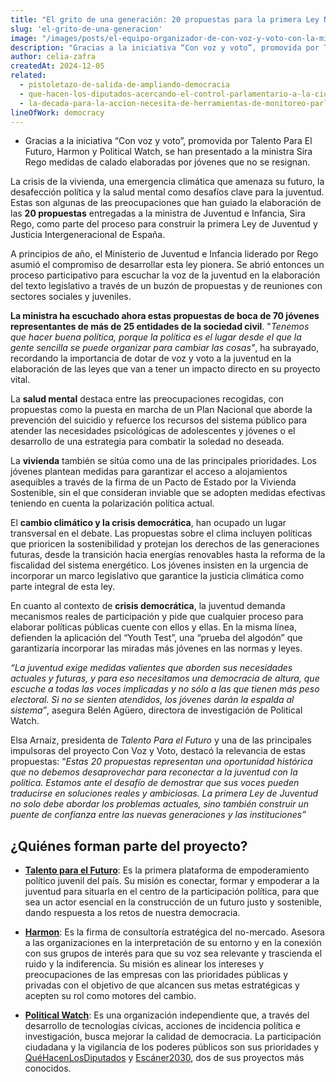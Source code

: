 ```yaml
---
title: "El grito de una generación: 20 propuestas para la primera Ley Nacional de Juventud de la historia"
slug: 'el-grito-de-una-generacion'
image: "/images/posts/el-equipo-organizador-de-con-voz-y-voto-con-la-ministra-rego.jpg"
description: "Gracias a la iniciativa “Con voz y voto”, promovida por Talento Para El Futuro, Harmon y Political Watch, se han presentado a la ministra Sira Rego medidas de calado elaboradas por jóvenes que no se resignan."
author: celia-zafra
createdAt: 2024-12-05
related:
  - pistoletazo-de-salida-de-ampliando-democracia
  - que-hacen-los-diputados-acercando-el-control-parlamentario-a-la-ciudadania
  - la-decada-para-la-accion-necesita-de-herramientas-de-monitoreo-parlamentario-novedades-en-parlamento-2030
lineOfWork: democracy
---
```


* Gracias a la iniciativa “Con voz y voto”, promovida por Talento Para El Futuro, Harmon y Political Watch, se han presentado a la ministra Sira Rego medidas de calado elaboradas por jóvenes que no se resignan.

La crisis de la vivienda, una emergencia climática que amenaza su futuro, la desafección política y la salud mental como desafíos clave para la juventud. Estas son algunas de las preocupaciones que han guiado la elaboración de las **20 propuestas** entregadas a la ministra de Juventud e Infancia, Sira Rego, como parte del proceso para construir la primera Ley de Juventud y Justicia Intergeneracional de España.

A principios de año, el Ministerio de Juventud e Infancia liderado por Rego asumió el compromiso de desarrollar esta ley pionera. Se abrió entonces un proceso participativo para escuchar la voz de la juventud en la elaboración del texto legislativo a través de un buzón de propuestas y de reuniones con sectores sociales y juveniles.

**La ministra ha escuchado ahora estas propuestas de boca de 70 jóvenes representantes de más de 25 entidades de la sociedad civil**. "*Tenemos que hacer buena política, porque la política es el lugar desde el que la gente sencilla se puede organizar para cambiar las cosas"*, ha subrayado, recordando la importancia de dotar de voz y voto a la juventud en la elaboración de las leyes que van a tener un impacto directo en su proyecto vital.

La **salud mental** destaca entre las preocupaciones recogidas, con propuestas como la puesta en marcha de un Plan Nacional que aborde la prevención del suicidio y refuerce los recursos del sistema público para atender las necesidades psicológicas de adolescentes y jóvenes o el desarrollo de una estrategia para combatir la soledad no deseada.

La **vivienda** también se sitúa como una de las principales prioridades. Los jóvenes plantean medidas para garantizar el acceso a alojamientos asequibles a través de la firma de un Pacto de Estado por la Vivienda Sostenible, sin el que consideran inviable que se adopten medidas efectivas teniendo en cuenta la polarización política actual.

El **cambio climático y la crisis democrática**, han ocupado un lugar transversal en el debate. Las propuestas sobre el clima incluyen políticas que prioricen la sostenibilidad y protejan los derechos de las generaciones futuras, desde la transición hacia energías renovables hasta la reforma de la fiscalidad del sistema energético. Los jóvenes insisten en la urgencia de incorporar un marco legislativo que garantice la justicia climática como parte integral de esta ley.

En cuanto al contexto de **crisis democrática**, la juventud demanda mecanismos reales de participación y pide que cualquier proceso para elaborar políticas públicas cuente con ellos y ellas. En la misma línea, defienden la aplicación del “Youth Test”, una “prueba del algodón” que garantizaría incorporar las miradas más jóvenes en las normas y leyes. 

*“La juventud exige medidas valientes que aborden sus necesidades actuales y futuras, y para eso necesitamos una democracia de altura, que escuche a todas las voces implicadas y no sólo a las que tienen más peso electoral. Si no se sienten atendidos, los jóvenes darán la espalda al sistema”*, asegura Belén Agüero, directora de investigación de Political Watch. 

Elsa Arnaiz, presidenta de *Talento Para el Futuro* y una de las principales impulsoras del proyecto Con Voz y Voto, destacó la relevancia de estas propuestas: “*Estas 20 propuestas representan una oportunidad histórica que no debemos desaprovechar para reconectar a la juventud con la política. Estamos ante el desafío de demostrar que sus voces pueden traducirse en soluciones reales y ambiciosas. La primera Ley de Juventud no solo debe abordar los problemas actuales, sino también construir un puente de confianza entre las nuevas generaciones y las instituciones”*

## ¿Quiénes forman parte del proyecto?

* [**Talento para el Futuro**](https://talentoparaelfuturo.com/): Es la primera plataforma de empoderamiento político juvenil del país. Su misión es conectar, formar y empoderar a la juventud para situarla en el centro de la participación política, para que sea un actor esencial en la construcción de un futuro justo y sostenible, dando respuesta a los retos de nuestra democracia.

* [**Harmon**](https://harmon.es/): Es la firma de consultoría estratégica del no-mercado. Asesora a las organizaciones en la interpretación de su entorno y en la conexión con sus grupos de interés para que su voz sea relevante y trascienda el ruido y la indiferencia. Su misión es alinear los intereses y preocupaciones de las empresas con las prioridades públicas y privadas con el objetivo de que alcancen sus metas estratégicas y acepten su rol como motores del cambio.

* [**Political Watch**](https://politicalwatch.es/): Es una organización independiente que, a través del desarrollo de tecnologías cívicas, acciones de incidencia política e investigación, busca mejorar la calidad de democracia. La participación ciudadana y la vigilancia de los poderes públicos son sus prioridades y [QuéHacenLosDiputados](https://quehacenlosdiputados.es/) y [Escáner2030](https://escaner2030.es/), dos de sus proyectos más conocidos.
